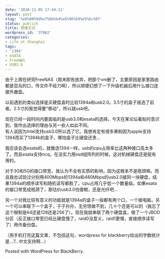 ```yaml
---
date: '2010-11-05 17:44:11'
layout: post
slug: '%e6%80%9d%e7%bb%b4%e6%96%b9%e5%bc%8f'
status: publish
title: 思维方式
wordpress_id: '37862'
categories:
- Life at Shanghai
tags:
- '1394'
- eSATA
- FreeNAS
- USB3.0
---
```


由于上周在研究FreeNAS（周末即告放弃，把那个vm删了，主要原因是家里路由都是百兆的口，传文件不给力啊），所以顺便幻想了一下升级机器后用什么接口连接外置盘。




以前遇到的类似选择是买硬盘盒时比较1394a和usb2.0。3.5寸的盒子我选了前者。2.5寸的我觉得要"移动"，所以就usb吧。




现在已经一段时间内要面临的是usb3.0和esata的选择。今天在某论坛看贴时意识到，我作出选择的理由与另一些人如此不同。  
有人说因为Intel支持usb3.0所以选了它。我想肯定有很多果粉因为apple支持1394而买了1394b的盒子，哪怕盒子比硬盘还贵…




我应该会选esata的，就像选1394一样。usb的cpu占用率比这两种接口高太多了。而且esata支持ncq，在没实力用ssd组阵列的时候，这对机械硬盘还是挺有用的。




对于3G和5G的接口带宽，我认为不会有实质的影响，因为这根本不是瓶颈嘛。而且我也试验过分别用400Mbps的1394a和480Mbps的usb2.0接同一块硬盘，结果1394a的顺序读写和随机读写都胜了，cpu占用几乎低一个数量级。如果esata的接口带宽成瓶颈了，那估价usb3.0也傻眼，还是光纤吧…




另一个对我比较有意义的功能就是1394a的盒子一般都有两个口，一个接电脑，另一个可以串联下一个盒子，子子孙孙，无穷馈做不到，几十个还是可以的（我忘了这个限制是64还是128还是256了）。现在我就串联了两个硬盘盒，做了一个JBOD分区（反正接口带宽已经比硬盘慢了，raid0没意义，raid1更慢，直接顺序读写了）用作备份盘。




（用手机打完这篇文章，不包括这句，wordpress for blackberry给出的字数统计是…7…中文支持啊…）




Posted with WordPress for BlackBerry.
